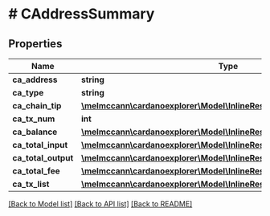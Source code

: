 # # CAddressSummary

## Properties

Name | Type | Description | Notes
------------ | ------------- | ------------- | -------------
**ca_address** | **string** |  | 
**ca_type** | **string** |  | 
**ca_chain_tip** | [**\melmccann\cardanoexplorer\Model\InlineResponse2008RightCaChainTip**](InlineResponse2008RightCaChainTip.md) |  | 
**ca_tx_num** | **int** |  | 
**ca_balance** | [**\melmccann\cardanoexplorer\Model\InlineResponse200RightCoin**](InlineResponse200RightCoin.md) |  | 
**ca_total_input** | [**\melmccann\cardanoexplorer\Model\InlineResponse200RightCoin**](InlineResponse200RightCoin.md) |  | 
**ca_total_output** | [**\melmccann\cardanoexplorer\Model\InlineResponse200RightCoin**](InlineResponse200RightCoin.md) |  | 
**ca_total_fee** | [**\melmccann\cardanoexplorer\Model\InlineResponse200RightCoin**](InlineResponse200RightCoin.md) |  | 
**ca_tx_list** | [**\melmccann\cardanoexplorer\Model\InlineResponse2004Right[]**](InlineResponse2004Right.md) |  | 

[[Back to Model list]](../../README.md#documentation-for-models) [[Back to API list]](../../README.md#documentation-for-api-endpoints) [[Back to README]](../../README.md)


